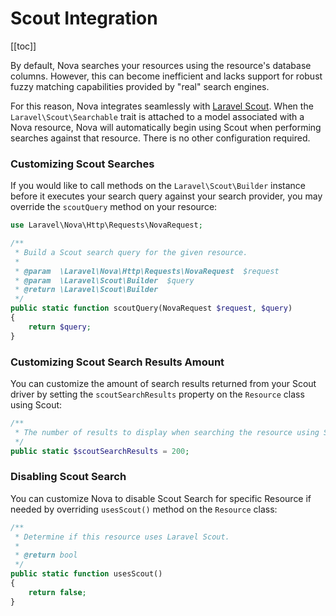 # Scout Integration

[[toc]]

By default, Nova searches your resources using the resource's database columns.
 However, this can become inefficient and lacks support for robust fuzzy matching capabilities provided by "real" search engines.

For this reason, Nova integrates seamlessly with [Laravel Scout](https://laravel.com/docs/scout). When the `Laravel\Scout\Searchable` trait is attached to a model associated with a Nova resource, Nova will automatically begin using Scout when performing searches against that resource. There is no other configuration required.

### Customizing Scout Searches

If you would like to call methods on the `Laravel\Scout\Builder` instance before it executes your search query against your search provider, you may override the `scoutQuery` method on your resource:

```php
use Laravel\Nova\Http\Requests\NovaRequest;

/**
 * Build a Scout search query for the given resource.
 *
 * @param  \Laravel\Nova\Http\Requests\NovaRequest  $request
 * @param  \Laravel\Scout\Builder  $query
 * @return \Laravel\Scout\Builder
 */
public static function scoutQuery(NovaRequest $request, $query)
{
    return $query;
}
```

### Customizing Scout Search Results Amount

You can customize the amount of search results returned from your Scout driver by setting the `scoutSearchResults` property on the `Resource` class using Scout:

```php
/**
 * The number of results to display when searching the resource using Scout.
 */
public static $scoutSearchResults = 200;
```

### Disabling Scout Search

You can customize Nova to disable Scout Search for specific Resource if needed by overriding `usesScout()` method on the `Resource` class:

```php
/**
 * Determine if this resource uses Laravel Scout.
 *
 * @return bool
 */
public static function usesScout()
{
    return false;
}
```
